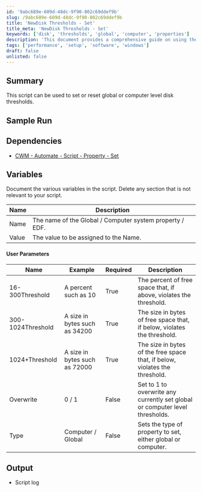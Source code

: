 ```yaml
---
id: '9abc689e-609d-48dc-9f90-802c69ddef9b'
slug: /9abc689e-609d-48dc-9f90-802c69ddef9b
title: 'NewDisk Thresholds - Set'
title_meta: 'NewDisk Thresholds - Set'
keywords: ['disk', 'thresholds', 'global', 'computer', 'properties']
description: 'This document provides a comprehensive guide on using the script to set or reset global or computer level disk thresholds. It includes sample runs, dependencies, variable documentation, user parameters, and expected output.'
tags: ['performance', 'setup', 'software', 'windows']
draft: false
unlisted: false
---
```


## Summary

This script can be used to set or reset global or computer level disk thresholds.

## Sample Run

## Dependencies

- [CWM - Automate - Script - Property - Set](/docs/2b64bf00-b8b2-499b-b9d2-70d218f18cfb)

## Variables

Document the various variables in the script. Delete any section that is not relevant to your script.

| Name  | Description                                                  |
|-------|--------------------------------------------------------------|
| Name  | The name of the Global / Computer system property / EDF.    |
| Value | The value to be assigned to the Name.                        |

#### User Parameters

| Name               | Example               | Required | Description                                                                                       |
|--------------------|-----------------------|----------|---------------------------------------------------------------------------------------------------|
| 16-300Threshold     | A percent such as 10  | True     | The percent of free space that, if above, violates the threshold.                                 |
| 300-1024Threshold   | A size in bytes such as 34200 | True     | The size in bytes of free space that, if below, violates the threshold.                          |
| 1024+Threshold      | A size in bytes such as 72000 | True     | The size in bytes of the free space that, if below, violates the threshold.                      |
| Overwrite           | 0 / 1                 | False    | Set to 1 to overwrite any currently set global or computer level thresholds.                      |
| Type                | Computer / Global      | False    | Sets the type of property to set, either global or computer.                                     |

## Output

- Script log

